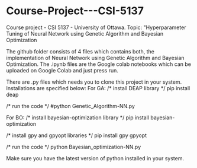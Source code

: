 # Course-Project---CSI-5137
Course project - CSI 5137 - University of Ottawa. Topic: "Hyperparameter Tuning of Neural Network using Genetic Algorithm and Bayesian Optimization

The github folder consists of 4 files which contains both, the implementation of Neural Network using Genetic Algorithm and Bayesian Optimization. The .ipynb files are the Google colab notebooks which can be uploaded on Google Colab and just press run.

There are .py files which needs you to clone this project in your system. Installations are specified below:
For GA:
/* install DEAP library */
pip install deap

/* run the code */
#python Genetic_Algorithm-NN.py 

For BO:
/* install bayesian-optimization library */
pip install bayesian-optimization

/* install gpy and gpyopt libraries */
pip install gpy gpyopt

/* run the code */
python Bayesian_optimization-NN.py

Make sure you have the latest version of python installed in your system. 
